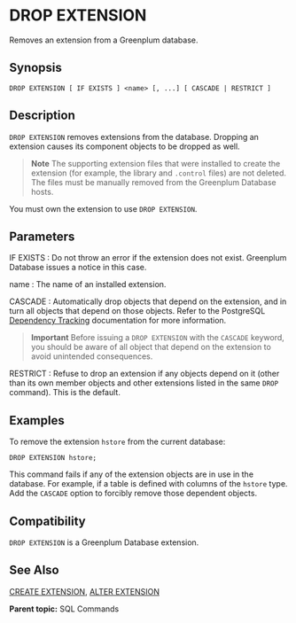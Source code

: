 # DROP EXTENSION

Removes an extension from a Greenplum database.

## Synopsis

``` {#sql_command_synopsis}
DROP EXTENSION [ IF EXISTS ] <name> [, ...] [ CASCADE | RESTRICT ]
```

## Description

`DROP EXTENSION` removes extensions from the database. Dropping an extension causes its component objects to be dropped as well.

> **Note** The supporting extension files that were installed to create the extension (for example, the library and `.control` files) are not deleted. The files must be manually removed from the Greenplum Database hosts.

You must own the extension to use `DROP EXTENSION`.

## Parameters

IF EXISTS
:   Do not throw an error if the extension does not exist. Greenplum Database issues a notice in this case.

name
:   The name of an installed extension.

CASCADE
:   Automatically drop objects that depend on the extension, and in turn all objects that depend on those objects. Refer to the PostgreSQL [Dependency Tracking](https://www.postgresql.org/docs/12/ddl-depend.html) documentation for more information.
> **Important** Before issuing a `DROP EXTENSION` with the `CASCADE` keyword, you should be aware of all object that depend on the extension to avoid unintended consequences.

RESTRICT
:   Refuse to drop an extension if any objects depend on it (other than its own member objects and other extensions listed in the same `DROP` command). This is the default.

## Examples

To remove the extension `hstore` from the current database:

```
DROP EXTENSION hstore;
```

This command fails if any of the extension objects are in use in the database. For example, if a table is defined with columns of the `hstore` type. Add the `CASCADE` option to forcibly remove those dependent objects.

## Compatibility

`DROP EXTENSION` is a Greenplum Database extension.

## See Also

[CREATE EXTENSION](CREATE_EXTENSION.html), [ALTER EXTENSION](ALTER_EXTENSION.html)

**Parent topic:** SQL Commands

